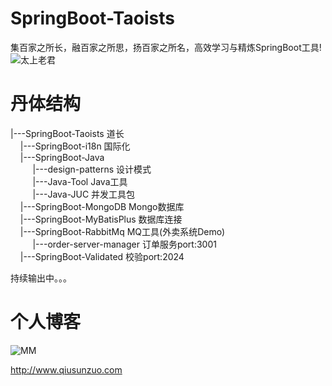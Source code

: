 # SpringBoot-Taoists
集百家之所长，融百家之所思，扬百家之所名，高效学习与精炼SpringBoot工具!  
![太上老君](http://qiusunzuo.com/wp-content/uploads/2020/10/timg-e1601899871216.jpeg)
# 丹体结构
|---SpringBoot-Taoists 道长  
&nbsp;&nbsp;&nbsp;&nbsp;|---SpringBoot-i18n 国际化  
&nbsp;&nbsp;&nbsp;&nbsp;|---SpringBoot-Java    
&nbsp;&nbsp;&nbsp;&nbsp;&nbsp;&nbsp;&nbsp;&nbsp;&nbsp;|---design-patterns 设计模式  
&nbsp;&nbsp;&nbsp;&nbsp;&nbsp;&nbsp;&nbsp;&nbsp;&nbsp;|---Java-Tool Java工具  
&nbsp;&nbsp;&nbsp;&nbsp;&nbsp;&nbsp;&nbsp;&nbsp;&nbsp;|---Java-JUC 并发工具包  
&nbsp;&nbsp;&nbsp;&nbsp;|---SpringBoot-MongoDB Mongo数据库   
&nbsp;&nbsp;&nbsp;&nbsp;|---SpringBoot-MyBatisPlus 数据库连接  
&nbsp;&nbsp;&nbsp;&nbsp;|---SpringBoot-RabbitMq MQ工具(外卖系统Demo)  
&nbsp;&nbsp;&nbsp;&nbsp;&nbsp;&nbsp;&nbsp;&nbsp;&nbsp;|---order-server-manager 订单服务port:3001  
&nbsp;&nbsp;&nbsp;&nbsp;|---SpringBoot-Validated 校验port:2024  

持续输出中。。。



# 个人博客
![MM](http://qiusunzuo.com/wp-content/uploads/2020/10/109_34836.jpg)  

http://www.qiusunzuo.com
